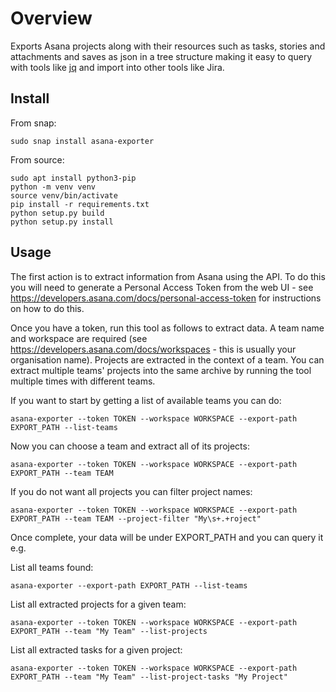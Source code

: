 # Overview

Exports Asana projects along with their resources such as tasks, stories and attachments and saves as json in a tree structure making it easy to query with tools like [jq](https://stedolan.github.io/jq/) and import into other tools like Jira.

## Install

From snap:

```
sudo snap install asana-exporter
```

From source:

```
sudo apt install python3-pip
python -m venv venv
source venv/bin/activate
pip install -r requirements.txt
python setup.py build
python setup.py install
```

## Usage

The first action is to extract information from Asana using the API. To do this you will need to generate a Personal Access Token from the web UI - see https://developers.asana.com/docs/personal-access-token for instructions on how to do this.

Once you have a token, run this tool as follows to extract data. A team name and workspace are required (see https://developers.asana.com/docs/workspaces - this is usually your organisation name). Projects are extracted in the context of a team. You can extract multiple teams' projects into the same archive by running the tool multiple times with different teams.

If you want to start by getting a list of available teams you can do:

```
asana-exporter --token TOKEN --workspace WORKSPACE --export-path EXPORT_PATH --list-teams
```

Now you can choose a team and extract all of its projects:

```
asana-exporter --token TOKEN --workspace WORKSPACE --export-path EXPORT_PATH --team TEAM
```

If you do not want all projects you can filter project names:

```
asana-exporter --token TOKEN --workspace WORKSPACE --export-path EXPORT_PATH --team TEAM --project-filter "My\s+.+roject"
```

Once complete, your data will be under EXPORT_PATH and you can query it e.g.

List all teams found:

```
asana-exporter --export-path EXPORT_PATH --list-teams
```

List all extracted projects for a given team:

```
asana-exporter --token TOKEN --workspace WORKSPACE --export-path EXPORT_PATH --team "My Team" --list-projects
```

List all extracted tasks for a given project:

```
asana-exporter --token TOKEN --workspace WORKSPACE --export-path EXPORT_PATH --team "My Team" --list-project-tasks "My Project"
```


